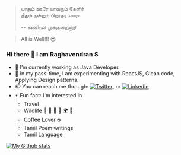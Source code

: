 > யாதும் ஊரே யாவரும் கேளிர்<br/>
> தீதும் நன்றும் பிறர்தர வாரா
>
>  -- <cite>கணியன் பூங்குன்றனார்</cite>


> All is Well!!! :heart_eyes:

### Hi there 👋  I am Raghavendran S

- 🔭 I’m currently working as Java Developer.
- 🌱 In my pass-time, I am experimenting with ReactJS, Clean code, Applying Design patterns.
- 📫 You can reach me through: [![Twitter][1.2]][1], or [![LinkedIn][2.2]][2]
- ⚡ Fun fact: I'm interested in 
  - Travel 
  - Wildlife  :elephant:  :dolphin:  :leopard:  :milky_way: :earth_africa: :evergreen_tree:       
  - Coffee Lover :coffee:
  - Tamil Poem writings
  - Tamil Language

<!-- Icons -->

[1.2]: http://i.imgur.com/wWzX9uB.png (twitter icon without padding)
[2.2]: https://raw.githubusercontent.com/MartinHeinz/MartinHeinz/master/linkedin-3-16.png (LinkedIn icon without padding)

<!-- Links to your social media accounts -->

[1]: https://twitter.com/kenduraghav
[2]: https://www.linkedin.com/in/raghavendran-karthik/
 
 
 [![My Github stats](https://github-readme-stats.vercel.app/api?username=kenduraghav&hide=contribs,prs&layout=compact)](https://github.com/kenduraghav/github-readme-stats)
 
 <!--
**kenduraghav/kenduraghav** is a ✨ _special_ ✨ repository because its `README.md` (this file) appears on your GitHub profile.

Here are some ideas to get you started:

- 🔭 I’m currently working on ...
- 🌱 I’m currently learning ...
- 👯 I’m looking to collaborate on ...
- 🤔 I’m looking for help with ...
- 💬 Ask me about ...
- 📫 How to reach me: ...
- 😄 Pronouns: ...
- ⚡ Fun fact: ...
-->

